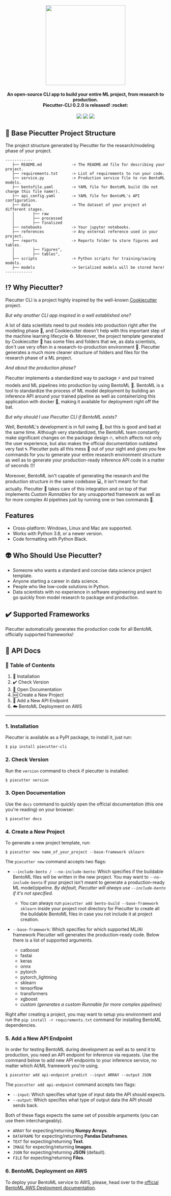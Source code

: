 <div align="center">
    <img src="statics/logo.png" width="250" />
    <h4>
        An open-source CLI app to build your entire ML project, from research to production. <br />
        Piecutter-CLI 0.2.0 is released! :rocket:
    </h4>
    <p>
        <img src="https://img.shields.io/pypi/pyversions/piecutter-cli" />
        <img src="https://badge.fury.io/py/piecutter-cli.svg" />
        <img src="https://img.shields.io/pypi/l/piecutter-cli" />
    </p>
</div>


## :notebook: Base Piecutter Project Structure
The project structure generated by Piecutter for the research/modeling phase of your project.

    ------------
       ├── README.md             -> The README.md file for describing your project.
       ├── requirements.txt      -> List of requirements to run your code.
       ├── service.py            -> Production service file to run BentoML models.
       ├── bentofile.yaml        -> YAML file for BentoML build (Do not change this file name!).
       ├── api_config.yaml       -> YAML file for BentoML's API configuration.
       ├── data                  -> The dataset of your project at different stages.
       │        ├── raw
       │        ├── processed
       │        ├── finalized
       ├── notebooks             -> Your jupyter notebooks.
       ├── references            -> Any external reference used in your project.
       ├── reports               -> Reports folder to store figures and tables.
       │        ├── figures",
       │        ├── tables",
       ├── scripts               -> Python scripts for training/saving models.
       ├── models                -> Serialized models will be stored here!
    ------------

## :interrobang: Why Piecutter?
Piecutter CLI is a project highly inspired by the well-known <a href="https://github.com/cookiecutter/cookiecutter" target="_blank">Cookiecutter</a> project.

*But why another CLI app inspired in a well established one?*

A lot of data scientists need to put models into production right after the modeling phase :crystal_ball:, and Cookiecutter doesn't help with this important step of the machine learning lifecycle :recycle:. Moreover, the project template generated by Cookiecutter :cookie: has some files and folders that we, as data scientists, don't use very often in a research-to-production environment :microscope:. Piecutter generates a much more cleaner structure of folders and files for the research phase of a ML project.

*And about the production phase?*

Piecutter implements a standardized way to package :zap: and put trained models and ML pipelines into production by using BentoML :rocket:. BentoML is a tool to standardize the process of ML model deployment by building an inference API around your trained pipeline as well as containerizing this application with docker :whale:, making it available for deployment right off the bat.

*But why should I use Piecutter CLI if BentoML exists?*

Well, BentoML's development is in full swing :steam_locomotive:, but this is good and bad at the same time. Although very standardized, the BentoML team constantly make significant changes on the package design :fire:, which affects not only the user experience, but also makes the official documentation outdated very fast :cyclone:. Piecutter puts all this mess :poop: out of your sight and gives you few commands for you to generate your entire research environment structure as well as to generate your production-ready inference API code in a matter of seconds :alarm_clock:!

Moreover, BentoML isn't capable of generating the research and the production structure in the same codebase :computer:, it isn't meant for that actually. Piecutter :cake: takes care of this integration and on top of that implements *Custom Runnables* for any unsupported framework as well as for more complex AI pipelines just by running one or two commands :tada:.

## Features
+ Cross-platform: Windows, Linux and Mac are supported.
+ Works with Python 3.8, or a newer version.
+ Code formatting with Python Black.

## :alien: Who Should Use Piecutter?
+ Someone who wants a standard and concise data science project template.
+ Anyone starting a career in data science.
+ People who like low-code solutions in Python.
+ Data scientists with no experience in software engineering and want to go quickly from model research to package and production.

## :heavy_check_mark: Supported Frameworks
Piecutter automatically generates the production code for all BentoML officially supported frameworks!

## :bookmark_tabs: API Docs

### :page_with_curl: Table of Contents
1. :satellite: Installation
2. :heavy_check_mark: Check Version
3. :closed_book: Open Documentation
4. :new: Create a New Project
5. :carousel_horse: Add a New API Endpoint
6. :cloud: BentoML Deployment on AWS
***

###  1. Installation
Piecutter is available as a PyPI package, to install it, just run:

    $ pip install piecutter-cli

### 2. Check Version
Run the `version` command to check if piecutter is installed:

    $ piecutter version

### 3. Open Documentation
Use the `docs` command to quickly open the official documentation (this one you're reading) on your browser:

    $ piecutter docs

### 4. Create a New Project
To generate a new project template, run:

    $ piecutter new name_of_your_project --base-framework sklearn

The `piecutter new` command accepts two flags:
+ `--include-bento / --no-include-bento`: Which specifies if the buildable BentoML files will be written in the new project. You may want to `--no-include-bento` if your project isn't meant to generate a production-ready ML model/pipeline. *By default, Piecutter will always use `--include-bento` if it's not specified.*
    + You can always run `piecutter add bento-build --base-framework sklearn` inside your project root directory for Piecutter to create all the buildable BentoML files in case you not include it at project creation.

+ `--base-framework`: Which specifies for which supported ML/AI framework Piecutter will generates the production-ready code. Below there is a list of supported arguments.
    + catboost
    + fastai
    + keras
    + onnx
    + pytorch
    + pytorch_lightning
    + sklearn
    + tensorflow
    + transformers
    + xgboost
    + custom *(generates a custom Runnable for more complex pipelines)*

Right after creating a project, you may want to setup you environment and run the `pip install -r requirements.txt` command for installing BentoML dependencies.

### 5. Add a New API Endpoint
In order for testing BentoML during development as well as to send it to production, you need an API endpoint for inference via requests. Use the command below to add new API endpoints to your inference service, no matter which AI/ML framework you're using.

    $ piecutter add api-endpoint predict --input ARRAY --output JSON

The `piecutter add api-endpoint` command accepts two flags:
+ `--input`: Which specifies what type of input data the API should expects.
+ `--output`: Which specifies what type of output data the API should sends back.

Both of these flags expects the same set of possible arguments (you can use them interchangeably).
+ `ARRAY` for expecting/returning **Numpy Arrays**.
+ `DATAFRAME` for expecting/returning **Pandas Dataframes**.
+ `TEXT` for expecting/returning **Text**.
+ `IMAGE` for expecting/returning **Images**.
+ `JSON` for expecting/returning **JSON** (default).
+ `FILE` for expecting/returning **Files**.

### 6. BentoML Deployment on AWS
To deploy your BentoML service to AWS, please, head over to the <a href="https://docs.bentoml.org/en/0.13-lts/deployment/aws_ec2.html" target="blank">official BentoML AWS Deployment documentation</a>.
